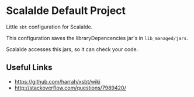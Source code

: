 # ScalaIde Default Project

Little `sbt` configuration for ScalaIde.

This configuration saves the libraryDepencencies jar's in `lib_managed/jars`.

ScalaIde accesses this jars, so it can check your code.

## Useful Links

* https://github.com/harrah/xsbt/wiki
* http://stackoverflow.com/questions/7989420/
